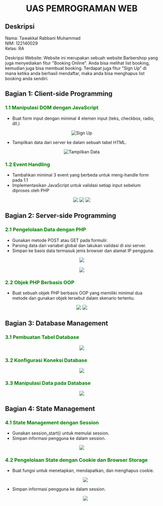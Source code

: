 # <h1 align="center">UAS PEMROGRAMAN WEB</h1>

## Deskripsi

<p> 
Nama: Tawakkal Rabbani Muhammad <br>
NIM: 122140029 <br>
Kelas: RA <br>

Deskripsi Website: Website ini merupakan sebuah website Barbershop yang juga menyediakan fitur "Booking Online". Anda bisa melihat list booking, kemudian juga bisa membuat booking. Terdapat juga fitur "Sign Up" di mana ketika anda berhasil mendaftar, maka anda bisa menghapus list booking anda sendiri.

</p>

## Bagian 1: Client-side Programming

<h3 style="color: green;"> 1.1 Manipulasi DOM dengan JavaScript </h3>

<ul>
    <li> Buat form input dengan minimal 4 elemen input (teks, checkbox, radio, dll.) </li>
</ul>

<p align="center">
  <img src="./img/1.png" alt="Sign Up" />
</p>

<ul>
    <li> Tampilkan data dari server ke dalam sebuah tabel HTML. </li>
</ul>

<p align="center">
  <img src="./img/2.png" alt="Tampilkan Data" />
</p>

<h3 style="color: green;"> 1.2 Event Handling </h3>

<ul>
    <li> Tambahkan minimal 3 event yang berbeda untuk meng-handle form pada 1.1 </li>
    <li> Implementasikan JavaScript untuk validasi setiap input sebelum diproses oleh PHP </li>
</ul>

<p align="center">
    <img src="./img/3.png" />
    <img src="./img/4.png" />
    <img src="./img/5.png" />
</p>

## Bagian 2: Server-side Programming

<h3 style="color: green;"> 2.1 Pengelolaan Data dengan PHP </h3>

<ul>
    <li> Gunakan metode POST atau GET pada formulir. </li>
    <li> Parsing data dari variabel global dan lakukan validasi di sisi server. </li>
    <li> Simpan ke basis data termasuk jenis browser dan alamat IP pengguna. </li>
</ul>

<p align="center">
    <img src="./img/6.png" /> <br><br>
    <img src="./img/7.png" />
</p>

<h3 style="color: green;"> 2.2 Objek PHP Berbasis OOP </h3>

<ul>
    <li> Buat sebuah objek PHP berbasis OOP yang memiliki minimal dua metode dan gunakan objek tersebut dalam skenario tertentu. </li>
</ul>

<p align="center">
    <img src="./img/8.png" />
    <img src="./img/9.png" />
</p>

## Bagian 3: Database Management

<h3 style="color: green;"> 3.1 Pembuatan Tabel Database </h3>

<p align="center">
    <img src="./img/10.png" />
</p>

<h3 style="color: green;"> 3.2 Konfigurasi Koneksi Database</h3>

<p align="center">
    <img src="./img/11.png" />
</p>

<h3 style="color: green;"> 3.3 Manipulasi Data pada Database</h3>

<p align="center">
    <img src="./img/9.png" />
</p>

## Bagian 4: State Management

<h3 style="color: green;"> 4.1 State Management dengan Session</h3>

<ul>
    <li> Gunakan session_start() untuk memulai session. </li>
    <li> Simpan informasi pengguna ke dalam session. </li>
</ul>

<p align="center">
    <img src="./img/12.png" />
</p>

<h3 style="color: green;"> 4.2 Pengelolaan State dengan Cookie dan Browser Storage </h3>

<ul>
    <li> Buat fungsi untuk menetapkan, mendapatkan, dan menghapus cookie.
    <p align="center"> <img src="./img/13.png"> </p>
    </li>
    <li> Simpan informasi pengguna ke dalam session. 
    <p align="center"> <img src="./img/14.png"> </p>
    </li>
</ul>
